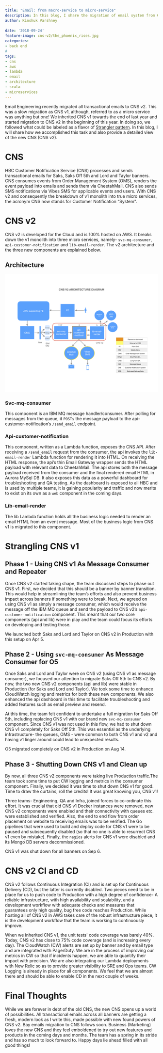 ```yaml
---
title: "Email: from macro-service to micro-service"
description: In this blog, I share the migration of email system from CNS v1 to v2 and detail architecture of CNS v2.
author: Kinshuk Varshney

date: '2018-09-24'
feature-image: cns-v2/the_phoenix_rises.jpg
categories:
- back end
#
tags:
- cns
- aws
- lambda
- email
- architecture
- scala
- microservices
---
```


Email Engineering recently migrated all transactional emails to CNS v2. This was a slow migration as CNS v1, although, referred to as a micro service was anything but one! We inherited CNS v1 towards the end of last year and started migration to CNS v2 in the beginning of this year. In doing so, we followed what could be labeled as a flavor of [Strangler pattern](https://docs.microsoft.com/en-us/azure/architecture/patterns/strangler). In this blog, I will share how we accomplished this task and also provide a detailed view of the new CNS (CNS v2).

# CNS
HBC Customer Notification Service (CNS) processes and sends transactional emails for Saks, Saks Off 5th and Lord and Taylor banners. CNS consumes events from Order Management System (OMS), renders the event payload into emails and sends them via CheetahMail. CNS also sends SMS notifications via Vibes SMS for applicable events and users. With CNS v2 and consequently the breakdown of v1 monolith into true micro services, the acronym CNS now stands for Customer Notification “System".

# CNS v2
CNS v2 is developed for the Cloud and is 100% hosted on AWS. It breaks down the v1 monolith into three micro services, namely- `svc-mq-consumer`, `api-customer-notification` and `lib-email-render`. The v2 architecture and the three new components are explained below.

## Architecture
![alt text](./assets/images/cns-v2/cns-v2-arch-diagram.png)
### Svc-mq-consumer
This component is an IBM MQ message handler/consumer. After polling for messages from the queue, it `POSTs` the message payload to the api-customer-notification’s `/send_email` endpoint.

### Api-customer-notification
This component, written as a Lambda function, exposes the CNS API. After receiving a `/send_email` request from the consumer, the api invokes the `lib-email-render` Lambda function for rendering it into HTML. On receiving the HTML response, the api’s thin Email Gateway wrapper sends the HTML payload with relevant data to CheetahMail. The api stores both the message payload received from the consumer and the final rendered email HTML in Aurora MySql DB. It also exposes this data as a powerful dashboard for troubleshooting and QA testing. As the dashboard is exposed to all HBC and is used by multiple teams, it is gaining popularity and traffic and now merits to exist on its own as a `web` component in the coming days.

### Lib-email-render
The lib Lambda function holds all the business logic needed to render an email HTML from an event message. Most of the business logic from CNS v1 is migrated to this component.

# Strangling CNS v1
## Phase 1 - Using CNS v1 As Message Consumer and Repeater
Once CNS v2 started taking shape, the team discussed steps to phase out CNS v1. First, we decided that this should be a banner by banner transition. This would help in streamlining the team’s efforts and also prevent business impact across banners if something were to break. Next, we agreed on using CNS v1 as simply a message consumer, which would receive the message off the IBM MQ queue and send the payload to CNS v2’s `api-customer-notification` component. This meant that our two core components (api and lib) were in play and the team could focus its efforts on developing and testing those.

We launched both Saks and Lord and Taylor on CNS v2 in Production with this setup on Apr 5.

## Phase 2 - Using `svc-mq-consumer` As Message Consumer for O5
Once Saks and Lord and Taylor were on CNS v2 (using CNS v1 as message consumer), we focused our attention to migrate Saks Off 5th to CNS v2.
By now, the two new CNS v2 components (api and lib) were stable in Production (for Saks and Lord and Taylor). We took some time to enhance CloudWatch logging and metrics for both these new components. We also enhanced the api dashboard in this time to facilitate troubleshooting and added features such as email preview and resend.

At this time, the team felt confident to undertake a full migration for Saks Off 5th, including replacing CNS v1 with our brand new `svc-mq-consumer` component. Since CNS v1 was not used in this flow, we had to shut down CNS v1 completely for Saks Off 5th. This was essential as the underlying infrastructure- the queues, OMS - were common to both CNS v1 and v2 and having v1 linger around could lead to unexpected results.

O5 migrated completely on CNS v2 in Production on Aug 14.

## Phase 3 - Shutting Down CNS v1 and Clean up
By now, all three CNS v2 components were taking live Production traffic.The team took some time to put CW logging and metrics in the consumer component. Finally, we decided it was time to shut down CNS v1 for good. Time to draw the curtains, roll the credits! It was great knowing you, CNS v1!

Three teams- Engineering, QA and Infra, joined forces to co-ordinate this effort. It was crucial that old CNS v1 Docker instances were removed, new CNS v2 components were enabled and their connectivity with queues etc. were established and verified. Also, the end to end flow from order placement on website to receiving emails was to be verified. The Go pipelines that were used to build and deploy code for CNS v1 were to be paused and subsequently disabled (so that no one is able to resurrect CNS v1 even by mistake). Finally, the `nagios` alerts for CNS v1 were disabled and its Mongo DB servers decommissioned.

CNS v1 was shut down for all banners on Sep 6.

# CNS v2 CI and CD
CNS v2 follows Continuous Integration (CI) and is set up for Continuous Delivery (CD), but the latter is currently disabled. Two pieces need to be in place for us to push code to Production with a high degree of confidence- A reliable infrastructure, with high availability and scalability, and a development workflow with adequate checks and measures that guarantees only high quality, bug free code reaches Production. While hosting all of CNS v2 in AWS takes care of the robust infrastructure piece, it is the development workflow that the team is working to continuously improve.

When we inherited CNS v1, the unit tests' code coverage was barely 40%. Today, CNS v2 has close to 75% code coverage (and is increasing every day). The CloudWatch (CW) alerts are set up by banner and by email type and are integrated with PagerDuty. We are in the process of improving our metrics in CW so that if incidents happen, we are able to quantify their impact with precision. We are also integrating our Lambda deployments with New Relic so as to provide greater visibility to SRE and Ops teams. CW Logging is already in place for all components. We feel that we are almost there and should be able to enable CD in the next couple of weeks.

# Final Thoughts
While we are forever in debt of the old CNS, the new CNS opens up a world of possibilities. All transactional emails across all banners are getting a fresh, modern look as I write this, made possible with new found powers of CNS v2. Bay emails migration to CNS follows soon. Business (Marketing) loves the new CNS and they feel emboldened to try out new features and products in the coming days and months. The team has a spring in its stride and has so much to look forward to. Happy days lie ahead filled with all good things!
